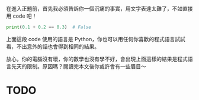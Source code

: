 在進入正題前，首先我必須告訴你一個沉痛的事實，用文字表達太難了，不如直接用 code 吧！

```Python
print(0.1 + 0.2 == 0.3)  # False
```

上面這段 code 使用的語言是 Python，你也可以用任何你喜歡的程式語言試試看，不出意外的話也會得到相同的結果。

放心，你的電腦沒有壞，你的數學也沒有學不好，會出現上面這樣的結果是程式語言先天的限制。原因嗎？閱讀完本文後你或許會有一些眉目～

# TODO

